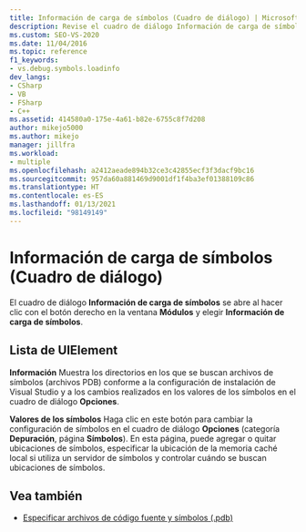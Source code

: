 ```yaml
---
title: Información de carga de símbolos (Cuadro de diálogo) | Microsoft Docs
description: Revise el cuadro de diálogo Información de carga de símbolos, que se abre en el depurador de Visual Studio al hacer clic con el botón derecho en la ventana Módulos y elegir Información de carga de símbolos.
ms.custom: SEO-VS-2020
ms.date: 11/04/2016
ms.topic: reference
f1_keywords:
- vs.debug.symbols.loadinfo
dev_langs:
- CSharp
- VB
- FSharp
- C++
ms.assetid: 414580a0-175e-4a61-b82e-6755c8f7d208
author: mikejo5000
ms.author: mikejo
manager: jillfra
ms.workload:
- multiple
ms.openlocfilehash: a2412aeade894b32ce3c42855ecf3f3dacf9bc16
ms.sourcegitcommit: 957da60a881469d9001df1f4ba3ef01388109c86
ms.translationtype: HT
ms.contentlocale: es-ES
ms.lasthandoff: 01/13/2021
ms.locfileid: "98149149"
---
```

# <a name="symbol-load-information-dialog-box"></a>Información de carga de símbolos (Cuadro de diálogo)
El cuadro de diálogo **Información de carga de símbolos** se abre al hacer clic con el botón derecho en la ventana **Módulos** y elegir **Información de carga de símbolos**.

## <a name="uielement-list"></a>Lista de UIElement
 **Información** Muestra los directorios en los que se buscan archivos de símbolos (archivos PDB) conforme a la configuración de instalación de Visual Studio y a los cambios realizados en los valores de los símbolos en el cuadro de diálogo **Opciones**.

 **Valores de los símbolos** Haga clic en este botón para cambiar la configuración de símbolos en el cuadro de diálogo **Opciones** (categoría **Depuración**, página **Símbolos**). En esta página, puede agregar o quitar ubicaciones de símbolos, especificar la ubicación de la memoria caché local si utiliza un servidor de símbolos y controlar cuándo se buscan ubicaciones de símbolos.

## <a name="see-also"></a>Vea también
- [Especificar archivos de código fuente y símbolos (.pdb)](../debugger/specify-symbol-dot-pdb-and-source-files-in-the-visual-studio-debugger.md)